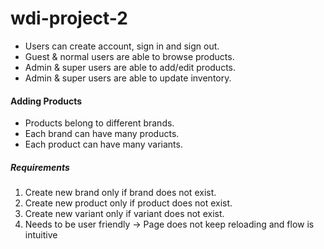 # wdi-project-2

- Users can create account, sign in and sign out.
- Guest & normal users are able to browse products.
- Admin & super users are able to add/edit products.
- Admin & super users are able to update inventory.

#### Adding Products
- Products belong to different brands.
- Each brand can have many products.
- Each product can have many variants.
##### Requirements
1. Create new brand only if brand does not exist.
2. Create new product only if product does not exist.
3. Create new variant only if variant does not exist.
4. Needs to be user friendly -> Page does not keep reloading and flow is intuitive
